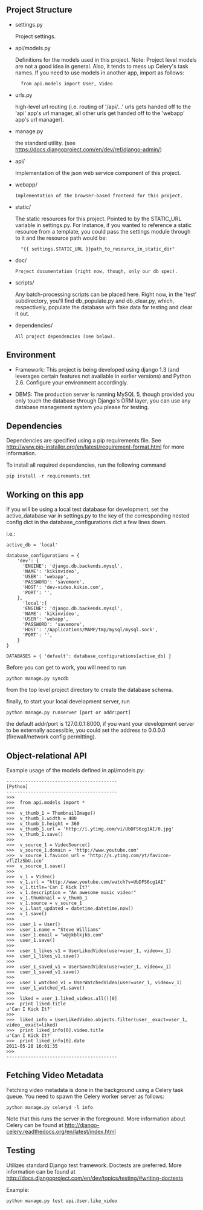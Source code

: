 Project Structure
-----------------

+ settings.py

    Project settings.

+ api/models.py

    Definitions for the models used in this project.
    Note: Project level models are not a good idea in general. Also, it tends to mess up Celery's task names.
    If you need to use models in another app, import as follows:

        from api.models import User, Video

+ urls.py

    high-level url routing (i.e. routing of '/api/...' urls gets handed
    off to the 'api' app's url manager, all other urls get handed off
    to the 'webapp' app's url manager).

+ manage.py

    the standard utility.
    (see https://docs.djangoproject.com/en/dev/ref/django-admin/)

+ api/

    Implementation of the json web service component of this project.

+ webapp/

	  Implementation of the browser-based frontend for this project.
	
+ static/

    The static resources for this project.  Pointed to by the
    STATIC_URL variable in settings.py.  For instance, if you
    wanted to reference a static resource from a template, you could
    pass the settings module through to it and the resource path would be:

        "{{ settings.STATIC_URL }}path_to_resource_in_static_dir"
	
+ doc/

	  Project documentation (right now, though, only our db spec).

+ scripts/

    Any batch-processing scripts can be placed here.  Right now, in
    the 'test' subdirectory, you'll find db_populate.py and
    db_clear.py, which, respectively, populate the database with
    fake data for testing and clear it out.

+ dependencies/

	  All project dependencies (see below).

Environment
-----------

+ Framework:
  This project is being developed using django 1.3 (and
  leverages certain features not available in earlier
  versions) and Python 2.6.  Configure your environment
  accordingly.

+ DBMS:
  The production server is running
  MySQL 5, though provided you only touch the database
  through Django's ORM layer, you can use any database
  management system you please for testing.

Dependencies
------------

Dependencies are specified using a pip requirements file. See
http://www.pip-installer.org/en/latest/requirement-format.html for more information.

To install all required dependencies, run the following command

    pip install -r requirements.txt

Working on this app
-------------------

If you will be using a local test database for development, set the active_database var in settings.py
to the key of the corresponding nested config dict in the database_configurations dict a few lines down.

i.e.:

    active_db = 'local'

    database_configurations = {
        'dev': {
          'ENGINE': 'django.db.backends.mysql',
          'NAME': 'kikinvideo',
          'USER': 'webapp',
          'PASSWORD': 'savemore',
          'HOST': 'dev-video.kikin.com',
          'PORT': '',
        },
          'local':{
          'ENGINE': 'django.db.backends.mysql',
          'NAME': 'kikinvideo',
          'USER': 'webapp',
          'PASSWORD': 'savemore',
          'HOST': '/Applications/MAMP/tmp/mysql/mysql.sock',
          'PORT': '',
        }
    }

    DATABASES = { 'default': database_configurations[active_db] }

Before you can get to work, you will need to run
 
    python manage.py syncdb

from the top level project directory to create the database schema.

			
finally, to start your local development server, run

    python manage.py runserver [port or addr:port]

the default addr/port is 127.0.0.1:8000, if you want your development server to be externally accessible, you
could set the address to 0.0.0.0 (firewall/network config permitting).


Object-relational API
---------------------

Example usage of the models defined in api/models.py:

    -----------------------------------------
    [Python]
    -----------------------------------------
    >>>
    >>>  from api.models import *
    >>>
    >>>  v_thumb_1 = ThumbnailImage()
    >>>  v_thumb_1.width = 480
    >>>  v_thumb_1.height = 360
    >>>  v_thumb_1.url = 'http://i.ytimg.com/vi/UbDFS6cg1AI/0.jpg'
    >>>  v_thumb_1.save()
    >>>
    >>>  v_source_1 = VideoSource()
    >>>  v_source_1.domain = 'http://www.youtube.com'
    >>>  v_source_1.favicon_url = 'http://s.ytimg.com/yt/favicon-vflZlzSbU.ico'
    >>>  v_source_1.save()
    >>>
    >>>  v_1 = Video()
    >>>  v_1.url = "http://www.youtube.com/watch?v=UbDFS6cg1AI"
    >>>  v_1.title='Can I Kick It?'
    >>>  v_1.description = "An awesome music video!"
    >>>  v_1.thumbnail = v_thumb_1
    >>>  v_1.source = v_source_1
    >>>  v_1.last_updated = datetime.datetime.now()
    >>>  v_1.save()
    >>>
    >>>  user_1 = User()
    >>>  user_1.name = "Steve Williams"
    >>>  user_1.email = "w@jkblkjkb.com"
    >>>  user_1.save()
    >>>
    >>>  user_1_likes_v1 = UserLikedVideo(user=user_1, video=v_1)
    >>>  user_1_likes_v1.save()
    >>>
    >>>  user_1_saved_v1 = UserSavedVideo(user=user_1, video=v_1)
    >>>  user_1_saved_v1.save()
    >>>
    >>>  user_1_watched_v1 = UserWatchedVideo(user=user_1, video=v_1)
    >>>  user_1_watched_v1.save()
    >>>
    >>>  liked = user_1.liked_videos.all()[0]
    >>>  print liked.title
    u'Can I Kick It?'
    >>>
    >>>  liked_info = UserLikedVideo.objects.filter(user__exact=user_1, video__exact=liked)
    >>>  print liked_info[0].video.title
    u'Can I Kick It?'
    >>>  print liked_info[0].date
    2011-05-28 16:01:35
    >>>
    -----------------------------------------

Fetching Video Metadata
-----------------------

Fetching video metadata is done in the background using a Celery task queue. You need to spawn the Celery worker
server as follows:

    python manage.py celeryd -l info

Note that this runs the server in the foreground. More information about Celery can be found at
http://django-celery.readthedocs.org/en/latest/index.html

Testing
-------

Utilizes standard Django test framework. Doctests are preferred. More information can be found at
http://docs.djangoproject.com/en/dev/topics/testing/#writing-doctests

Example:

    python manage.py test api.User.like_video
